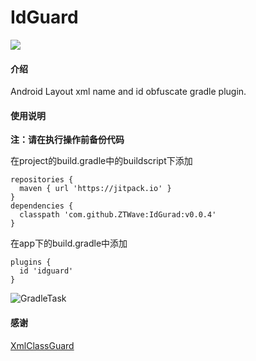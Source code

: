# IdGuard

[![](https://jitpack.io/v/ZTWave/IdGurad.svg)](https://jitpack.io/#ZTWave/IdGurad)

#### 介绍
Android Layout xml name and id obfuscate gradle plugin.

#### 使用说明

 **注：请在执行操作前备份代码** 

在project的build.gradle中的buildscript下添加

```
repositories {  
  maven { url 'https://jitpack.io' }  
}  
dependencies {  
  classpath 'com.github.ZTWave:IdGurad:v0.0.4'  
}
```

在app下的build.gradle中添加

```
plugins {
  id 'idguard'
}
```

![GradleTask](https://foruda.gitee.com/images/1688439704923784844/c9fdf530_1636113.png "屏幕截图")

#### 感谢

[XmlClassGuard](http://https://github.com/liujingxing/XmlClassGuard)
